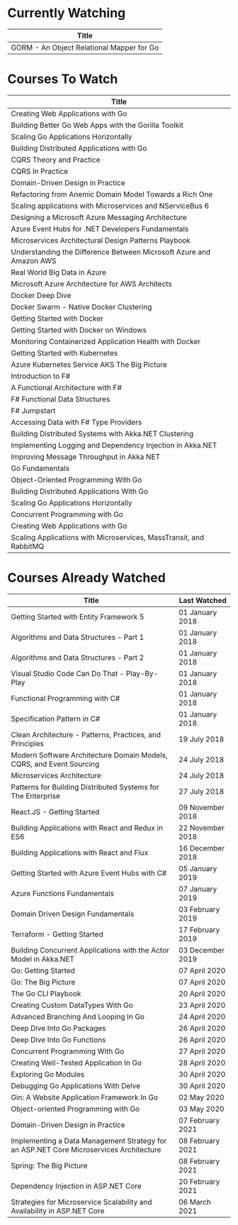 Currently Watching
==================
Title                                     |
----------------------------------------- |
GORM - An Object Relational Mapper for Go |

Courses To Watch
================
Title                                                               |
------------------------------------------------------------------- |
Creating Web Applications with Go                                   |
Building Better Go Web Apps with the Gorilla Toolkit                |
Scaling Go Applications Horizontally                                |
Building Distributed Applications with Go                           |
CQRS Theory and Practice                                            |
CQRS In Practice                                                    |
Domain-Driven Design in Practice                                    |
Refactoring from Anemic Domain Model Towards a Rich One             |
Scaling applications with Microservices and NServiceBus 6           |
Designing a Microsoft Azure Messaging Architecture                  |
Azure Event Hubs for .NET Developers Fundamentals                   |
Microservices Architectural Design Patterns Playbook                |
Understanding the Difference Between Microsoft Azure and Amazon AWS |
Real World Big Data in Azure                                        |
Microsoft Azure Architecture for AWS Architects                     |
Docker Deep Dive                                                    |
Docker Swarm - Native Docker Clustering                             |
Getting Started with Docker                                         |
Getting Started with Docker on Windows                              |
Monitoring Containerized Application Health with Docker             |
Getting Started with Kubernetes                                     |
Azure Kubernetes Service AKS  The Big Picture                       |
Introduction to F#                                                  |
A Functional Architecture with F#                                   |
F# Functional Data Structures                                       |
F# Jumpstart                                                        |
Accessing Data with F# Type Providers                               |
Building Distributed Systems with Akka.NET Clustering               |
Implementing Logging and Dependency Injection in Akka.NET           |
Improving Message Throughput in Akka NET                            |
Go Fundamentals                                                     |
Object-Oriented Programming With Go                                 |
Building Distributed Applications With Go                           |
Scaling Go Applications Horizontally                                |
Concurrent Programming with Go                                      |
Creating Web Applications with Go                                   |
Scaling Applications with Microservices, MassTransit, and RabbitMQ  |

Courses Already Watched
=======================
Title                                                                                  | Last Watched
-------------------------------------------------------------------------------------- | ----------------
Getting Started with Entity Framework 5                                                | 01 January 2018
Algorithms and Data Structures - Part 1                                                | 01 January 2018
Algorithms and Data Structures - Part 2                                                | 01 January 2018
Visual Studio Code Can Do That - Play-By-Play                                          | 01 January 2018
Functional Programming with C#                                                         | 01 January 2018
Specification Pattern in C#                                                            | 01 January 2018
Clean Architecture - Patterns, Practices, and Principles                               | 19 July 2018
Modern Software Architecture Domain Models, CQRS, and Event Sourcing                   | 24 July 2018
Microservices Architecture                                                             | 24 July 2018
Patterns for Building Distributed Systems for The Enterprise                           | 27 July 2018
React.JS - Getting Started                                                             | 09 November 2018
Building Applications with React and Redux in ES6                                      | 22 November 2018
Building Applications with React and Flux                                              | 16 December 2018
Getting Started with Azure Event Hubs with C#                                          | 05 January 2019
Azure Functions Fundamentals                                                           | 07 January 2019
Domain Driven Design Fundamentals                                                      | 03 February 2019
Terraform - Getting Started                                                            | 17 February 2019
Building Concurrent Applications with the Actor Model in Akka.NET                      | 03 December 2019
Go: Getting Started                                                                    | 07 April 2020
Go: The Big Picture                                                                    | 07 April 2020
The Go CLI Playbook                                                                    | 20 April 2020
Creating Custom DataTypes With Go                                                      | 23 April 2020
Advanced Branching And Looping In Go                                                   | 24 April 2020
Deep Dive Into Go Packages                                                             | 26 April 2020
Deep Dive Into Go Functions                                                            | 26 April 2020
Concurrent Programming With Go                                                         | 27 April 2020
Creating Well-Tested Application In Go                                                 | 28 April 2020
Exploring Go Modules                                                                   | 30 April 2020
Debugging Go Applications With Delve                                                   | 30 April 2020
Gin: A Website Application Framework In Go                                             | 02 May 2020
Object-oriented Programming with Go                                                    | 03 May 2020
Domain-Driven Design in Practice                                                       | 07 February 2021
Implementing a Data Management Strategy for an ASP.NET Core Microservices Architecture | 08 February 2021
Spring: The Big Picture                                                                | 08 February 2021
Dependency Injection in ASP.NET Core                                                   | 20 February 2021
Strategies for Microservice Scalability and Availability in ASP.NET Core               | 06 March 2021
